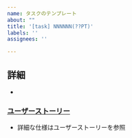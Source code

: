 ```yaml
---
name: タスクのテンプレート
about: ""
title: '[task] NNNNNN(??PT)'
labels: ''
assignees: ''

---
```


## 詳細
- 


###  [ユーザーストーリー](ストーリーのURL)
 - 詳細な仕様はユーザーストーリーを参照
